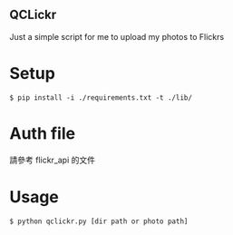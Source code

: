 QCLickr
----
Just a simple script for me to upload my photos to Flickrs

# Setup

    $ pip install -i ./requirements.txt -t ./lib/ 

# Auth file

請參考 flickr_api 的文件

# Usage

    $ python qclickr.py [dir path or photo path]
